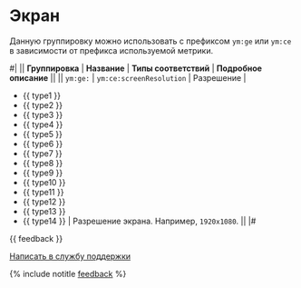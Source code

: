 # Экран

Данную группировку можно использовать с префиксом `ym:ge` или `ym:ce` в зависимости от префикса используемой метрики.

#|
|| **Группировка** | **Название** | **Типы соответствий** | **Подробное описание** ||
|| `ym:ge:` \| `ym:ce:screenResolution` | Разрешение |

- {{ type1 }}
- {{ type2 }}
- {{ type3 }}
- {{ type4 }}
- {{ type5 }}
- {{ type6 }}
- {{ type7 }}
- {{ type8 }}
- {{ type9 }}
- {{ type10 }}
- {{ type11 }}
- {{ type12 }}
- {{ type13 }}
- {{ type14 }} | Разрешение экрана. Например, `1920х1080`. ||
|#

{{ feedback }}

<a href="../../../../troubleshooting/feedback-new.html">
  <span class="button">Написать в службу поддержки</span>
</a>

{% include notitle [feedback](../../../../_includes/feedback-button.md) %}
